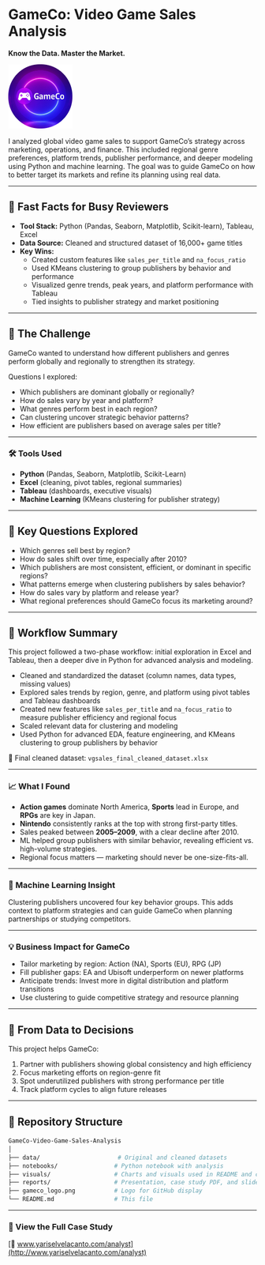 # GameCo: Video Game Sales Analysis
**Know the Data. Master the Market.**

<img src="GameCo Neon Logo.png" alt="Instacart Logo" width="130">

I analyzed global video game sales to support GameCo’s strategy across marketing, operations, and finance. This included regional genre preferences, platform trends, publisher performance, and deeper modeling using Python and machine learning. The goal was to guide GameCo on how to better target its markets and refine its planning using real data.

---

## 🚀 Fast Facts for Busy Reviewers

- **Tool Stack:** Python (Pandas, Seaborn, Matplotlib, Scikit-learn), Tableau, Excel  
- **Data Source:** Cleaned and structured dataset of 16,000+ game titles  
- **Key Wins:**
  - Created custom features like `sales_per_title` and `na_focus_ratio`  
  - Used KMeans clustering to group publishers by behavior and performance  
  - Visualized genre trends, peak years, and platform performance with Tableau  
  - Tied insights to publisher strategy and market positioning

---

## 🎯 The Challenge
GameCo wanted to understand how different publishers and genres perform globally and regionally to strengthen its strategy. 

Questions I explored:
- Which publishers are dominant globally or regionally?
- How do sales vary by year and platform?
- What genres perform best in each region?
- Can clustering uncover strategic behavior patterns?
- How efficient are publishers based on average sales per title?

---

### 🛠️ Tools Used  

- **Python** (Pandas, Seaborn, Matplotlib, Scikit-Learn)  
- **Excel** (cleaning, pivot tables, regional summaries)  
- **Tableau** (dashboards, executive visuals)  
- **Machine Learning** (KMeans clustering for publisher strategy)

---

## 🧠 Key Questions Explored

- Which genres sell best by region?
- How do sales shift over time, especially after 2010?
- Which publishers are most consistent, efficient, or dominant in specific regions?
- What patterns emerge when clustering publishers by sales behavior?
- How do sales vary by platform and release year?
- What regional preferences should GameCo focus its marketing around?


---

## 🧼 Workflow Summary

This project followed a two-phase workflow: initial exploration in Excel and Tableau, then a deeper dive in Python for advanced analysis and modeling.

- Cleaned and standardized the dataset (column names, data types, missing values)
- Explored sales trends by region, genre, and platform using pivot tables and Tableau dashboards
- Created new features like `sales_per_title` and `na_focus_ratio` to measure publisher efficiency and regional focus
- Scaled relevant data for clustering and modeling
- Used Python for advanced EDA, feature engineering, and KMeans clustering to group publishers by behavior

📁 Final cleaned dataset: `vgsales_final_cleaned_dataset.xlsx`

---

### 📈 What I Found  

- **Action games** dominate North America, **Sports** lead in Europe, and **RPGs** are key in Japan.  
- **Nintendo** consistently ranks at the top with strong first-party titles.  
- Sales peaked between **2005–2009**, with a clear decline after 2010.  
- ML helped group publishers with similar behavior, revealing efficient vs. high-volume strategies.  
- Regional focus matters — marketing should never be one-size-fits-all.

---

### 🧹 Machine Learning Insight  

Clustering publishers uncovered four key behavior groups. This adds context to platform strategies and can guide GameCo when planning partnerships or studying competitors.

---

### 💡 Business Impact for GameCo  

- Tailor marketing by region: Action (NA), Sports (EU), RPG (JP)  
- Fill publisher gaps: EA and Ubisoft underperform on newer platforms  
- Anticipate trends: Invest more in digital distribution and platform transitions  
- Use clustering to guide competitive strategy and resource planning

---

## 💼 From Data to Decisions

This project helps GameCo:
1. Partner with publishers showing global consistency and high efficiency  
2. Focus marketing efforts on region-genre fit  
3. Spot underutilized publishers with strong performance per title  
4. Track platform cycles to align future releases  

---

## 📁 Repository Structure

```bash
GameCo-Video-Game-Sales-Analysis
│
├── data/                      # Original and cleaned datasets
├── notebooks/                # Python notebook with analysis
├── visuals/                  # Charts and visuals used in README and case study
├── reports/                  # Presentation, case study PDF, and slides
├── gameco_logo.png           # Logo for GitHub display
└── README.md                 # This file
```

---

### 🔗 View the Full Case Study  
[📂 www.yariselvelacanto.com/analyst](http://www.yariselvelacanto.com/analyst)

